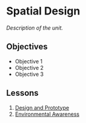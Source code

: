 # Spatial Design

*Description of the unit.*

## Objectives

- Objective 1
- Objective 2
- Objective 3

## Lessons

1. [Design and Prototype](1-design-and-prototype/README.md)
1. [Environmental Awareness](2-environmental-awareness/README.md)